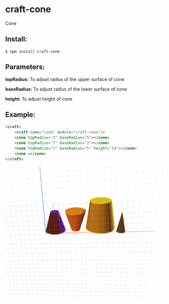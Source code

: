 # craft-cone
Cone

## Install:

    $ npm install craft-cone

## Parameters:

**topRadius:** To adjust radius of the upper surface of cone

**baseRadius:** To adjust radius of the lower surface of cone

**height:** To adjust height of cone

## Example: 

```html
<craft>
    <craft name="cone" module="craft-cone"/>
    <cone topRadius="2" baseRadius="5"></cone>
    <cone topRadius="7" baseRadius="2"></cone>    
  	<cone topRadius="2" baseRadius="5" height="14"></cone>
    <cone ></cone>
</craft>
```


![example](example.png)
